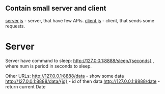 ## Contain small server and client

[server.js](server.js) - server, that have few APIs.
[client.js](client.js) - client, that sends some requests.

# Server

Server have command to sleep:
http://127.0.0.1:8888/sleep/{seconds} , where num is period in seconds to sleep.

Other URLs:
http://127.0.0.1:8888/data - show some data
http://127.0.0.1:8888/data/{id} - id of then data
http://127.0.0.1:8888/date - return current Date

